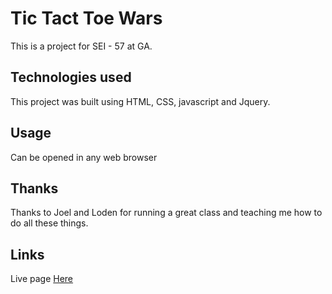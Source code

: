 # Tic Tact Toe Wars

This is a project for SEI - 57 at GA. 

## Technologies used

This project was built using HTML, CSS, javascript and Jquery.

## Usage
Can be opened in any web browser

## Thanks
Thanks to Joel and Loden for running a great class and teaching me how to do all these things. 

## Links
Live page [Here](https://manderson3568.github.io/Project0/starWars.html)